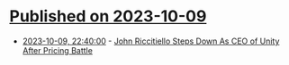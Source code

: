 # [Published on 2023-10-09](index.md)

* [2023-10-09, 22:40:00](https://developers.slashdot.org/story/23/10/09/2129255/john-riccitiello-steps-down-as-ceo-of-unity-after-pricing-battle?utm_source=rss1.0mainlinkanon&utm_medium=feed) - [John Riccitiello Steps Down As CEO of Unity After Pricing Battle](https://developers.slashdot.org/story/23/10/09/2129255/john-riccitiello-steps-down-as-ceo-of-unity-after-pricing-battle?utm_source=rss1.0mainlinkanon&utm_medium=feed)
